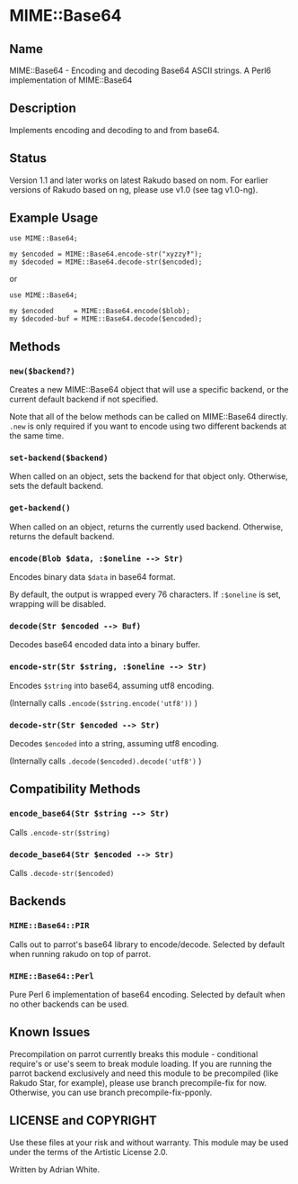 MIME::Base64
============

## Name ##

MIME::Base64 - Encoding and decoding Base64 ASCII strings. A Perl6 implementation of MIME::Base64

## Description ##

Implements encoding and decoding to and from base64.

## Status ##

Version 1.1 and later works on latest Rakudo based on nom. For earlier
versions of Rakudo based on ng, please use v1.0 (see tag v1.0-ng).

## Example Usage ##

    use MIME::Base64;

    my $encoded = MIME::Base64.encode-str("xyzzy‽");
    my $decoded = MIME::Base64.decode-str($encoded);

or

    use MIME::Base64;

    my $encoded     = MIME::Base64.encode($blob);
    my $decoded-buf = MIME::Base64.decode($encoded);

## Methods ##

### `new($backend?)`

Creates a new MIME::Base64 object that will use a specific backend, or the
current default backend if not specified.

Note that all of the below methods can be called on MIME::Base64 directly. `.new`
is only required if you want to encode using two different backends at the same
time.

### `set-backend($backend)`

When called on an object, sets the backend for that object only. Otherwise, sets
the default backend.

### `get-backend()`

When called on an object, returns the currently used backend. Otherwise, returns
the default backend.

### `encode(Blob $data, :$oneline --> Str)`

Encodeѕ binary data `$data` in base64 format.

By default, the output is wrapped every 76 characters. If `:$oneline` is set,
wrapping will be disabled.

### `decode(Str $encoded --> Buf)`

Decodes base64 encoded data into a binary buffer.

### `encode-str(Str $string, :$oneline --> Str)`

Encodes `$string` into base64, assuming utf8 encoding.

(Ιnternally calls `.encode($string.encode('utf8'))` )

### `decode-str(Str $encoded --> Str)`

Decodes `$encoded` into a string, assuming utf8 encoding.

(Internally calls `.decode($encoded).decode('utf8')` )

## Compatibility Methods ##

### `encode_base64(Str $string --> Str)`

Calls `.encode-str($string)`

### `decode_base64(Str $encoded --> Str)`

Calls `.decode-str($encoded)`

## Backends ##

### `MIME::Base64::PIR`

Calls out to parrot's base64 library to encode/decode. Selected by default when
running rakudo on top of parrot.

### `MIME::Base64::Perl`

Pure Perl 6 implementation of base64 encoding. Selected by default when no other
backends can be used.

## Known Issues ##

Precompilation on parrot currently breaks this module - conditional require's or
use's seem to break module loading. If you are running the parrot backend
exclusively and need this module to be precompiled (like Rakudo Star, for example),
please use branch precompile-fix for now. Otherwise, you can use branch
precompile-fix-pponly.

## LICENSE and COPYRIGHT ##

Use these files at your risk and without warranty. This module may be used
under the terms of the Artistic License 2.0.

Written by Adrian White.
